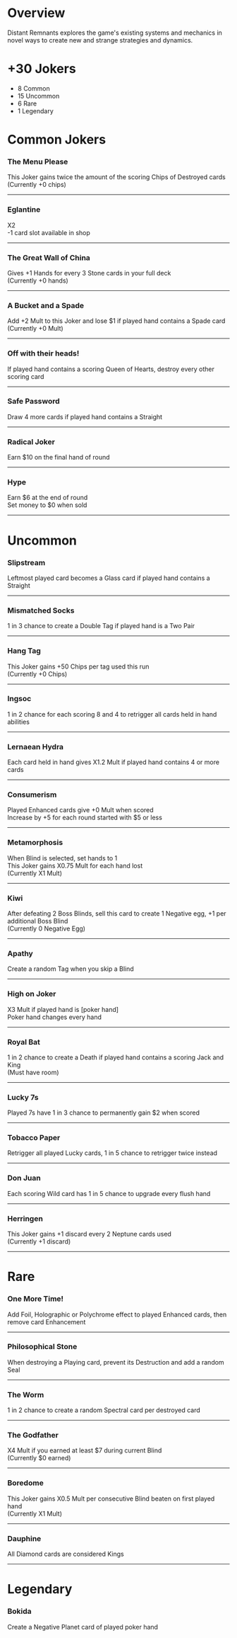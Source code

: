 # Overview
Distant Remnants explores the game's existing systems and mechanics in novel ways to create new and strange strategies and dynamics.

# +30 Jokers
- 8 Common
- 15 Uncommon
- 6 Rare
- 1 Legendary

# Common Jokers
### The Menu Please
This Joker gains twice the amount of the scoring Chips of Destroyed cards<br>
(Currently +0 chips)<br>
___

### Eglantine
X2<br>
-1 card slot available in shop<br>
___

### The Great Wall of China
Gives +1 Hands for every 3 Stone cards in your full deck<br>
(Currently +0 hands)<br>
___

### A Bucket and a Spade
Add +2 Mult to this Joker and lose $1 if played hand contains a Spade card<br>
(Currently +0 Mult)<br>
___

### Off with their heads!
If played hand contains a scoring Queen of Hearts, destroy every other scoring card<br>
___

### Safe Password
Draw 4 more cards if played hand contains a Straight<br>
___

### Radical Joker
Earn $10 on the final hand of round<br>
___

### Hype
Earn $6 at the end of round<br>
Set money to $0 when sold<br>
___

# Uncommon
### Slipstream
Leftmost played card becomes a Glass card if played hand contains a Straight<br>
___

### Mismatched Socks
1 in 3 chance to create a Double Tag if played hand is a Two Pair<br>
___

### Hang Tag
This Joker gains +50 Chips per tag used this run<br>
(Currently +0 Chips)<br>
___

### Ingsoc
1 in 2 chance for each scoring 8 and 4 to retrigger all cards held in hand abilities<br>
___

### Lernaean Hydra
Each card held in hand gives X1.2 Mult if played hand contains 4 or more cards<br>
___

### Consumerism
Played Enhanced cards give +0 Mult when scored<br>
Increase by +5 for each round started with $5 or less<br>
___

### Metamorphosis
When Blind is selected, set hands to 1<br>
This Joker gains X0.75 Mult for each hand lost<br>
(Currently X1 Mult)<br>
___

### Kiwi
After defeating 2 Boss Blinds, sell this card to create 1 Negative egg, +1 per additional Boss Blind<br>
(Currently 0 Negative Egg)<br>
___

### Apathy
Create a random Tag when you skip a Blind<br>
___

### High on Joker
X3 Mult if played hand is [poker hand]<br>
Poker hand changes every hand<br>
___

### Royal Bat
1 in 2 chance to create a Death if played hand contains a scoring Jack and King<br>
(Must have room)<br>
___

### Lucky 7s
Played 7s have 1 in 3 chance to permanently gain $2 when scored<br>
___

### Tobacco Paper
Retrigger all played Lucky cards, 1 in 5 chance to retrigger twice instead<br>
___

### Don Juan
Each scoring Wild card has 1 in 5 chance to upgrade every flush hand<br>
___

### Herringen
This Joker gains +1 discard every 2 Neptune cards used<br>
(Currently +1 discard)<br>
___

# Rare
### One More Time!
Add Foil, Holographic or Polychrome effect to played Enhanced cards, then remove card Enhancement<br>
___

### Philosophical Stone
When destroying a Playing card, prevent its Destruction and add a random Seal<br>
___

### The Worm
1 in 2 chance to create a random Spectral card per destroyed card<br>
___

### The Godfather
X4 Mult if you earned at least $7 during current Blind<br>
(Currently $0 earned)<br>
___

### Boredome
This Joker gains X0.5 Mult per consecutive Blind beaten on first played hand<br>
(Currently X1 Mult)<br>
___

### Dauphine
All Diamond cards are considered Kings<br>
___

# Legendary
### Bokida
Create a Negative Planet card of played poker hand
